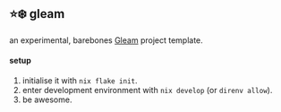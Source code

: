 ## ⭐️❄️ gleam
an experimental, barebones [Gleam](https://gleam.run/) project template.

#### setup
1. initialise it with `nix flake init`.
2. enter development environment with `nix develop` (or `direnv allow`).
3. be awesome.
